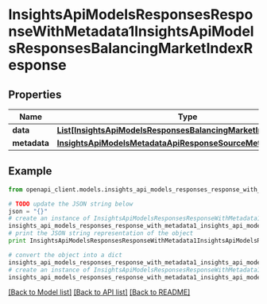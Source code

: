 # InsightsApiModelsResponsesResponseWithMetadata1InsightsApiModelsResponsesBalancingMarketIndexResponse


## Properties
Name | Type | Description | Notes
------------ | ------------- | ------------- | -------------
**data** | [**List[InsightsApiModelsResponsesBalancingMarketIndexResponse]**](InsightsApiModelsResponsesBalancingMarketIndexResponse.md) |  | [optional] 
**metadata** | [**InsightsApiModelsMetadataApiResponseSourceMetadata**](InsightsApiModelsMetadataApiResponseSourceMetadata.md) |  | [optional] 

## Example

```python
from openapi_client.models.insights_api_models_responses_response_with_metadata1_insights_api_models_responses_balancing_market_index_response import InsightsApiModelsResponsesResponseWithMetadata1InsightsApiModelsResponsesBalancingMarketIndexResponse

# TODO update the JSON string below
json = "{}"
# create an instance of InsightsApiModelsResponsesResponseWithMetadata1InsightsApiModelsResponsesBalancingMarketIndexResponse from a JSON string
insights_api_models_responses_response_with_metadata1_insights_api_models_responses_balancing_market_index_response_instance = InsightsApiModelsResponsesResponseWithMetadata1InsightsApiModelsResponsesBalancingMarketIndexResponse.from_json(json)
# print the JSON string representation of the object
print InsightsApiModelsResponsesResponseWithMetadata1InsightsApiModelsResponsesBalancingMarketIndexResponse.to_json()

# convert the object into a dict
insights_api_models_responses_response_with_metadata1_insights_api_models_responses_balancing_market_index_response_dict = insights_api_models_responses_response_with_metadata1_insights_api_models_responses_balancing_market_index_response_instance.to_dict()
# create an instance of InsightsApiModelsResponsesResponseWithMetadata1InsightsApiModelsResponsesBalancingMarketIndexResponse from a dict
insights_api_models_responses_response_with_metadata1_insights_api_models_responses_balancing_market_index_response_form_dict = insights_api_models_responses_response_with_metadata1_insights_api_models_responses_balancing_market_index_response.from_dict(insights_api_models_responses_response_with_metadata1_insights_api_models_responses_balancing_market_index_response_dict)
```
[[Back to Model list]](../README.md#documentation-for-models) [[Back to API list]](../README.md#documentation-for-api-endpoints) [[Back to README]](../README.md)


